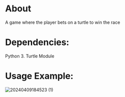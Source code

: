 # About
A game where the player bets on a turtle to win the race 

# Dependencies:
Python 3.
Turtle Module

# Usage Example:
![20240409184523 (1)](https://github.com/ali-kanbar/Turtles-Race-Bet/assets/155682302/bfc94088-f9bf-4be9-9720-b4b97aac38df)

